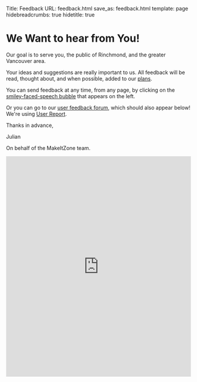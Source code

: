 Title: Feedback
URL: feedback.html
save_as: feedback.html
template: page
hidebreadcrumbs: true
hidetitle: true

# We Want to hear from You!

Our goal is to serve you, the public of Rinchmond, and the greater Vancouver area.

Your ideas and suggestions are really important to us. All feedback will be read, thought about, and when possible, added to our [plans]({filename}/pages/plans.md).

You can send feedback at any time, from any page, by clicking on the <a href="#" onclick="_urq.push(['Feedback_Open'])">smiley-faced-speech bubble</a> that appears on the left.

Or you can go to our [user feedback forum](https://feedback.userreport.com/fc6fed16-1f42-4935-ba53-e8aa8a138e1f/), which should also appear below! We're using [User Report](https://userreport.com/).

Thanks in advance,

Julian

On behalf of the MakeItZone team.

<iframe src="https://feedback.userreport.com/fc6fed16-1f42-4935-ba53-e8aa8a138e1f/" frameBorder="0" width="100%" height="600"></iframe>